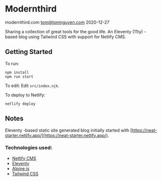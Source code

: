 # Modernthird
modernthird.com
tom@tomnguyen.com
2020-12-27

Sharing a collection of great tools for the good life.
An Eleventy (11ty) -based blog using Tailwind CSS with support for Netlify CMS.

## Getting Started

To run:
```
npm install
npm run start
```

To edit:
Edit `src/index.njk`.

To deploy to Netlify:
```
netlify deploy
```

## Notes

Eleventy -based static site generated blog initially started with [https://neat-starter.netlify.app/](https://neat-starter.netlify.app/). 

### Technologies used:

- [Netlify CMS](https://www.netlifycms.org/)
- [Eleventy](https://www.11ty.dev/)
- [Alpine.js](https://github.com/alpinejs/alpine)
- [Tailwind CSS](https://tailwindcss.com/)